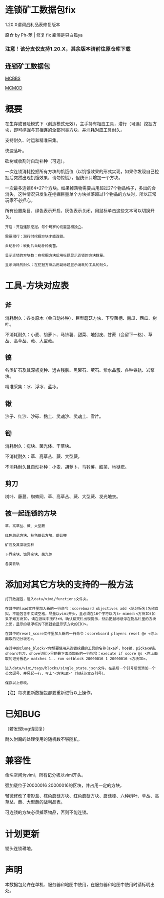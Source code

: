# 连锁矿工数据包fix

1.20.X谓词战利品表修复版本

原仓 by Ph-苯 | 修复 fix 霜澪是只白狐ya

### 注意！该分支仅支持1.20.X，其余版本请前往原仓库下载


## 连锁矿工数据包
[MCBBS](https://www.mcbbs.net/thread-843464-1-1.html)

[MCMOD](https://www.mcmod.cn/class/2331.html)

# 概要

在生存或冒险模式下（创造模式无效），主手持有相应工具，潜行（可选）挖掘方块，即可挖掘与其相连的全部同类方块，并消耗对应工具耐久。

支持耐久、时运和精准采集。

快速落叶。

砍树或收割时自动补种（可选）。

一次连锁消耗挖掘所有方块的饥饿值（以饥饿效果的形式实现，如果你发现自己挖掘后突然出现饥饿效果，请勿惊慌），但统计只增加一个方块。

一次最多连锁64*27个方块。如果掉落物需要占用超过27个物品格子，多出的会消失，这种情况只发生在挖掘巨量单个方块掉落超过1个物品的方块时，所以正常玩家不必担心。


所有设置条目，绿色表示开启，灰色表示关闭，用鼠标单击这些文本可以切换开关。

    开启：开启连锁挖掘。每个玩家的设置互相独立。

    需要潜行：潜行时挖掘方块才能连锁。

    自动补种：砍树后自动补种树苗。

    显示连锁的方块数：在挖掘方块后用标题显示连锁的方块数量。

    显示消耗的耐久：在挖掘方块后用副标题显示消耗的工具的耐久。

# 工具-方块对应表

## 斧

消耗耐久：各类原木（会自动补种）、巨型蘑菇方块、下界菌柄、南瓜、西瓜、树叶。

不消耗耐久：小麦、胡萝卜、马铃薯、甜菜、地狱疣、甘蔗（会留下一格）、草丛、高草丛、蕨、大型蕨。

## 镐

各类矿石及其深板变种、远古残骸、黑曜石、萤石、紫水晶簇、各种铁轨、岩浆块。

精准采集：冰、浮冰、蓝冰。

## 锹

沙子、红沙、沙砾、黏土、灵魂沙、灵魂土、雪片。

## 锄

消耗耐久：疣块、菌光体、干草块。

不消耗耐久：草、高草丛、蕨、大型蕨。

不消耗耐久且自动补种：小麦、胡萝卜、马铃薯、甜菜、地狱疣。

## 剪刀

树叶、藤蔓、蜘蛛网、草、高草丛、蕨、大型蕨、发光地衣。

## 被一起连锁的方块

    草、高草丛、蕨、大型蕨

    红色蘑菇方块、棕色蘑菇方块、蘑菇梗

    矿石及其深板变种

    下界疣块、诡异疣块、菌光体

    各类铁轨

# 添加对其它方块的支持的一般方法

    打开数据包，进入data/vimi/functions文件夹。

    在其中的load文件里加入新的一行命令：scoreboard objectives add <记分板名(名称自拟，不能包含中文或空格，尽量以vimi开头，且必须在16个字符以内)> mined:<方块ID(如果不知方块ID，请在游戏中按F3+H，确认聊天栏出现提示，然后把鼠标悬浮在物品栏里的方块上面，显示的悬浮框的下面就会显示该方块的ID)>。

    在其中的reset_score文件里加入新的一行命令：scoreboard players reset @e <你上面取的记分板名>。

    在其中的clone_block/<你想要使用来连锁挖掘的工具的名称(axe斧，hoe锄，pickaxe镐，shears剪刀，shovel锹)>里的最下面添加新的一行指令：execute if score @s <你上面取的记分板名> matches 1.. run setblock 20000016 1 20000016 <方块ID>。

    进入data/vimi/tags/blocks/single_state.json文件，在最后一个引号后面添加一个英文逗号，并另起一行，写上"<方块ID>"（包括英文双引号）。

    保存以上修改。

【注】每次更新数据包都要重新进行以上操作。

# 已知BUG

（若发现bug请回复）

耐久附魔的处理使用的随机数不够随机。

# 兼容性

命名空间为vimi，所有记分板以vimi开头。

强加载位于20000016 20000016的区块，并占用一定的方块。

轻微修改了潜影盒、棕色蘑菇方块、红色蘑菇方块、蘑菇梗、六种树叶、草丛、高草丛、蕨、大型蕨的战利品表。

可连锁的方块必须掉落物品，否则不能连锁。

# 计划更新

锄头连锁耕地。

# 声明

本数据包允许在单机、服务器和地图中使用，在服务器和地图中使用时请标明出处。